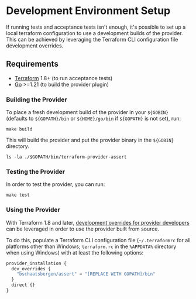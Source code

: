 # Development Environment Setup

If running tests and acceptance tests isn't enough, it's possible to set up a local terraform configuration to use a development builds of the provider. This can be achieved by leveraging the Terraform CLI configuration file development overrides.

## Requirements

- [Terraform](https://www.terraform.io/downloads.html) 1.8+ (to run acceptance tests)
- [Go](https://golang.org/doc/install) >=1.21 (to build the provider plugin)

### Building the Provider

To place a fresh development build of the provider in your `${GOBIN}` (defaults to `${GOPATH}/bin` or `${HOME}/go/bin` if `${GOPATH}` is not set), run:

```console
make build
```

This will build the provider and put the provider binary in the `${GOBIN}` directory.

```console
ls -la ./$GOPATH/bin/terraform-provider-assert
```

### Testing the Provider

In order to test the provider, you can run:

```console
make test
```

### Using the Provider

With Terraform 1.8 and later, [development overrides for provider developers](https://www.terraform.io/cli/config/config-file#development-overrides-for-provider-developers) can be leveraged in order to use the provider built from source.

To do this, populate a Terraform CLI configuration file (`~/.terraformrc` for all platforms other than Windows; `terraform.rc` in the `%APPDATA%` directory when using Windows) with at least the following options:

```terraform
provider_installation {
  dev_overrides {
    "bschaatsbergen/assert" = "[REPLACE WITH GOPATH]/bin"
  }
  direct {}
}
```
